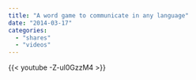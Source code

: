 ```yaml
---
title: "A word game to communicate in any language"
date: "2014-03-17"
categories:
  - "shares"
  - "videos"
---
```


{{< youtube -Z-ul0GzzM4 >}}
